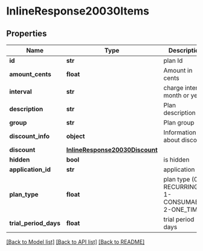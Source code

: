 # InlineResponse20030Items

## Properties
Name | Type | Description | Notes
------------ | ------------- | ------------- | -------------
**id** | **str** | plan Id | [optional] 
**amount_cents** | **float** | Amount in cents | [optional] 
**interval** | **str** | charge interval month or year | [optional] 
**description** | **str** | Plan description | [optional] 
**group** | **str** | Plan group | [optional] 
**discount_info** | **object** | Information about discount | [optional] 
**discount** | [**InlineResponse20030Discount**](InlineResponse20030Discount.md) |  | [optional] 
**hidden** | **bool** | is hidden | [optional] 
**application_id** | **str** | application id | [optional] 
**plan_type** | **float** | plan type (0-RECURRING, 1-CONSUMABLE, 2-ONE_TIME) | [optional] 
**trial_period_days** | **float** | trial period days | [optional] 

[[Back to Model list]](../README.md#documentation-for-models) [[Back to API list]](../README.md#documentation-for-api-endpoints) [[Back to README]](../README.md)


